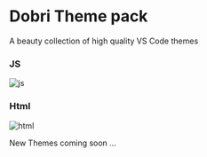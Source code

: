 # Dobri Theme pack

A beauty collection of high quality VS Code themes

### JS
![js](https://raw.githubusercontent.com/sldobri/vscode-themes/img/preview.png)

### Html
![html](https://raw.githubusercontent.com/sldobri/vscode-themes/img/preview2.png)

New Themes coming soon ...
